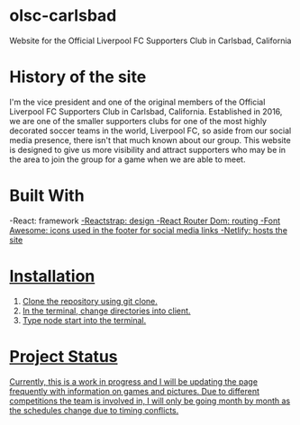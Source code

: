# olsc-carlsbad
Website for the Official Liverpool FC Supporters Club in Carlsbad, California

# History of the site
I'm the vice president and one of the original members of the Official Liverpool FC Supporters Club in Carlsbad, California. Established in 2016, we are one of the smaller supporters clubs for one of the most highly decorated soccer teams in the world, Liverpool FC, so aside from our social media presence, there isn't that much known about our group. This website is designed to give us more visibility and attract supporters who may be in the area to join the group for a game when we are able to meet.

# Built With
-React: framework <a href="https://reactjs.org/">
-Reactstrap: design <a href="https://reactstrap.github.io/">
-React Router Dom: routing <a href="https://reactrouter.com/web/guides/quick-start">
-Font Awesome: icons used in the footer for social media links <a href="https://fontawesome.com/">
-Netlify: hosts the site <a href="https://www.netlify.com/">

# Installation
1. Clone the repository using git clone.
2. In the terminal, change directories into client.
3. Type node start into the terminal.

# Project Status
Currently, this is a work in progress and I will be updating the page frequently with information on games and pictures. Due to different competitions the team is involved in, I will only be going month by month as the schedules change due to timing conflicts.
